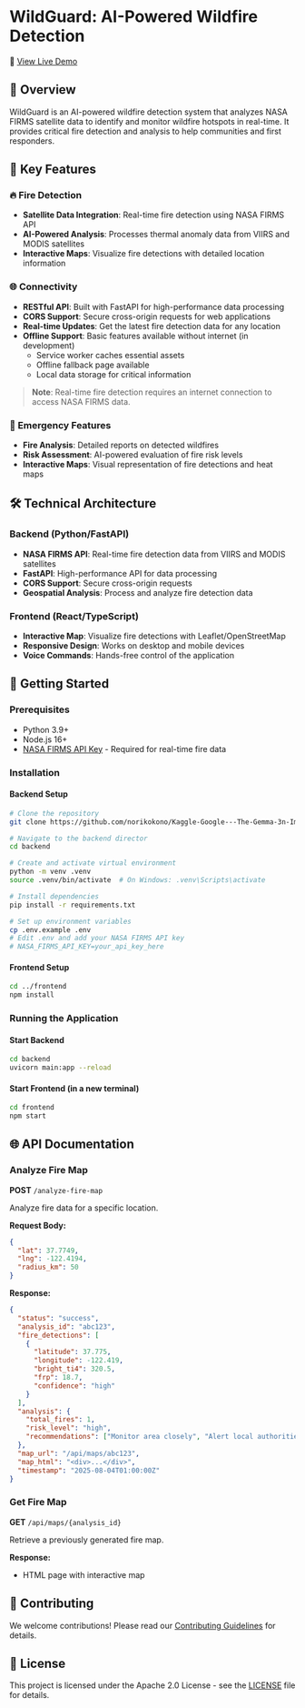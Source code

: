 # WildGuard: AI-Powered Wildfire Detection

🔗 [View Live Demo](https://wildguard-hackathon-2025.web.app/)

## 🚀 Overview
WildGuard is an AI-powered wildfire detection system that analyzes NASA FIRMS satellite data to identify and monitor wildfire hotspots in real-time. It provides critical fire detection and analysis to help communities and first responders.

## 🌟 Key Features

### 🔥 Fire Detection
- **Satellite Data Integration**: Real-time fire detection using NASA FIRMS API
- **AI-Powered Analysis**: Processes thermal anomaly data from VIIRS and MODIS satellites
- **Interactive Maps**: Visualize fire detections with detailed location information

### 🌐 Connectivity
- **RESTful API**: Built with FastAPI for high-performance data processing
- **CORS Support**: Secure cross-origin requests for web applications
- **Real-time Updates**: Get the latest fire detection data for any location
- **Offline Support**: Basic features available without internet (in development)
  - Service worker caches essential assets
  - Offline fallback page available
  - Local data storage for critical information

> **Note**: Real-time fire detection requires an internet connection to access NASA FIRMS data.

### 🚨 Emergency Features
- **Fire Analysis**: Detailed reports on detected wildfires
- **Risk Assessment**: AI-powered evaluation of fire risk levels
- **Interactive Maps**: Visual representation of fire detections and heat maps

## 🛠️ Technical Architecture

### Backend (Python/FastAPI)
- **NASA FIRMS API**: Real-time fire detection data from VIIRS and MODIS satellites
- **FastAPI**: High-performance API for data processing
- **CORS Support**: Secure cross-origin requests
- **Geospatial Analysis**: Process and analyze fire detection data

### Frontend (React/TypeScript)
- **Interactive Map**: Visualize fire detections with Leaflet/OpenStreetMap
- **Responsive Design**: Works on desktop and mobile devices
- **Voice Commands**: Hands-free control of the application

## 🚀 Getting Started

### Prerequisites
- Python 3.9+
- Node.js 16+
- [NASA FIRMS API Key](https://firms.modaps.eosdis.nasa.gov/api/area/) - Required for real-time fire data

### Installation

#### Backend Setup
```bash
# Clone the repository
git clone https://github.com/norikokono/Kaggle-Google---The-Gemma-3n-Impact-Challenge.git

# Navigate to the backend director
cd backend

# Create and activate virtual environment
python -m venv .venv
source .venv/bin/activate  # On Windows: .venv\Scripts\activate

# Install dependencies
pip install -r requirements.txt

# Set up environment variables
cp .env.example .env
# Edit .env and add your NASA FIRMS API key
# NASA_FIRMS_API_KEY=your_api_key_here
```

#### Frontend Setup
```bash
cd ../frontend
npm install
```

### Running the Application

#### Start Backend
```bash
cd backend
uvicorn main:app --reload
```

#### Start Frontend (in a new terminal)
```bash
cd frontend
npm start
```

## 🌐 API Documentation

### Analyze Fire Map

**POST** `/analyze-fire-map`

Analyze fire data for a specific location.

**Request Body:**
```json
{
  "lat": 37.7749,
  "lng": -122.4194,
  "radius_km": 50
}
```

**Response:**
```json
{
  "status": "success",
  "analysis_id": "abc123",
  "fire_detections": [
    {
      "latitude": 37.775,
      "longitude": -122.419,
      "bright_ti4": 320.5,
      "frp": 18.7,
      "confidence": "high"
    }
  ],
  "analysis": {
    "total_fires": 1,
    "risk_level": "high",
    "recommendations": ["Monitor area closely", "Alert local authorities"]
  },
  "map_url": "/api/maps/abc123",
  "map_html": "<div>...</div>",
  "timestamp": "2025-08-04T01:00:00Z"
}
```

### Get Fire Map

**GET** `/api/maps/{analysis_id}`

Retrieve a previously generated fire map.

**Response:**

- HTML page with interactive map

## 🤝 Contributing
We welcome contributions! Please read our [Contributing Guidelines](CONTRIBUTING.md) for details.

## 📄 License
This project is licensed under the Apache 2.0 License - see the [LICENSE](LICENSE) file for details.
